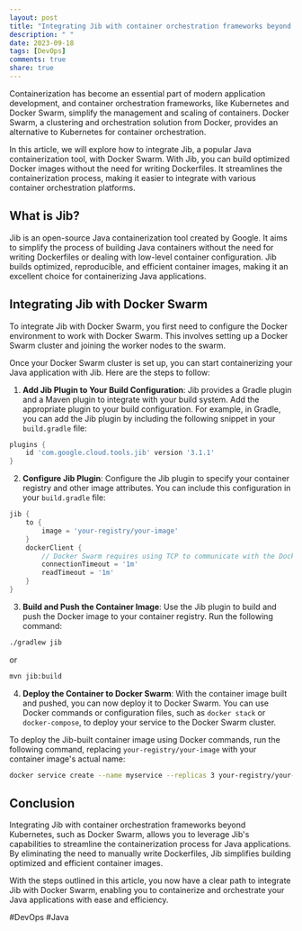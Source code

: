 ```yaml
---
layout: post
title: "Integrating Jib with container orchestration frameworks beyond Kubernetes (e.g., Docker Swarm)"
description: " "
date: 2023-09-18
tags: [DevOps]
comments: true
share: true
---
```


Containerization has become an essential part of modern application development, and container orchestration frameworks, like Kubernetes and Docker Swarm, simplify the management and scaling of containers. Docker Swarm, a clustering and orchestration solution from Docker, provides an alternative to Kubernetes for container orchestration.

In this article, we will explore how to integrate Jib, a popular Java containerization tool, with Docker Swarm. With Jib, you can build optimized Docker images without the need for writing Dockerfiles. It streamlines the containerization process, making it easier to integrate with various container orchestration platforms.

## What is Jib?

Jib is an open-source Java containerization tool created by Google. It aims to simplify the process of building Java containers without the need for writing Dockerfiles or dealing with low-level container configuration. Jib builds optimized, reproducible, and efficient container images, making it an excellent choice for containerizing Java applications.

## Integrating Jib with Docker Swarm

To integrate Jib with Docker Swarm, you first need to configure the Docker environment to work with Docker Swarm. This involves setting up a Docker Swarm cluster and joining the worker nodes to the swarm.

Once your Docker Swarm cluster is set up, you can start containerizing your Java application with Jib. Here are the steps to follow:

1. **Add Jib Plugin to Your Build Configuration**: Jib provides a Gradle plugin and a Maven plugin to integrate with your build system. Add the appropriate plugin to your build configuration. For example, in Gradle, you can add the Jib plugin by including the following snippet in your `build.gradle` file:

```gradle
plugins {
    id 'com.google.cloud.tools.jib' version '3.1.1'
}
```

2. **Configure Jib Plugin**: Configure the Jib plugin to specify your container registry and other image attributes. You can include this configuration in your `build.gradle` file:

```gradle
jib {
    to {
        image = 'your-registry/your-image'
    }
    dockerClient {
        // Docker Swarm requires using TCP to communicate with the Docker daemon
        connectionTimeout = '1m'
        readTimeout = '1m'
    }
}
```

3. **Build and Push the Container Image**: Use the Jib plugin to build and push the Docker image to your container registry. Run the following command:

```bash
./gradlew jib
```

or

```bash
mvn jib:build
```

4. **Deploy the Container to Docker Swarm**: With the container image built and pushed, you can now deploy it to Docker Swarm. You can use Docker commands or configuration files, such as `docker stack` or `docker-compose`, to deploy your service to the Docker Swarm cluster.

To deploy the Jib-built container image using Docker commands, run the following command, replacing `your-registry/your-image` with your container image's actual name:

```bash
docker service create --name myservice --replicas 3 your-registry/your-image
```

## Conclusion

Integrating Jib with container orchestration frameworks beyond Kubernetes, such as Docker Swarm, allows you to leverage Jib's capabilities to streamline the containerization process for Java applications. By eliminating the need to manually write Dockerfiles, Jib simplifies building optimized and efficient container images.

With the steps outlined in this article, you now have a clear path to integrate Jib with Docker Swarm, enabling you to containerize and orchestrate your Java applications with ease and efficiency.

#DevOps #Java